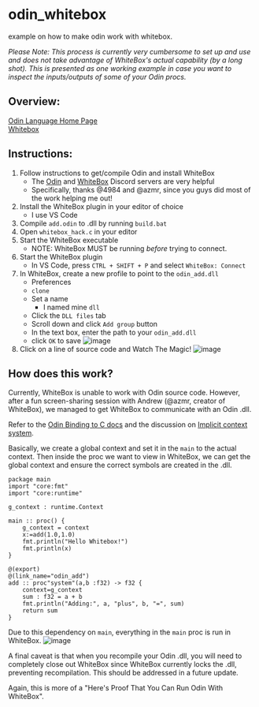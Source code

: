 # odin_whitebox
example on how to make odin work with whitebox.

*Please Note: This process is currently very cumbersome to set up and use and does not take advantage of WhiteBox's actual capability (by a long shot).  This is presented as one working example in case you want to inspect the inputs/outputs of some of your Odin procs.*

## Overview:   
[Odin Language Home Page](https://odin-lang.org/)   
[Whitebox](https://whitebox.systems/)   


## Instructions:  
1. Follow instructions to get/compile Odin and install WhiteBox
    - The [Odin](https://discord.com/invite/sVBPHEv) and [WhiteBox](https://t.co/Oky8t1Ao7O) Discord servers are very helpful
    - Specifically, thanks @4984 and @azmr, since you guys did most of the work helping me out!
1. Install the WhiteBox plugin in your editor of choice
    - I use VS Code
1. Compile `add.odin` to .dll by running `build.bat`
1. Open `whitebox_hack.c` in your editor
1. Start the WhiteBox executable
    - NOTE: WhiteBox MUST be running _before_ trying to connect.
1. Start the WhiteBox plugin
    - In VS Code, press `CTRL + SHIFT + P` and select `WhiteBox: Connect`
1. In WhiteBox, create a new profile to point to the `odin_add.dll`
    - Preferences
    - `clone`
    - Set a name
        - I named mine `dll`
    - Click the `DLL files` tab
    - Scroll down and click `Add group` button
    - In the text box, enter the path to your `odin_add.dll`
    - click `OK` to save
![image](https://user-images.githubusercontent.com/3990931/203457781-12983be6-9796-4253-a0c0-d48f234c4dcf.png)
1. Click on a line of source code and Watch The Magic!
![image](https://user-images.githubusercontent.com/3990931/203457930-3d7ca6c0-23a7-4a0f-8124-df896cbdb835.png)

## How does this work?  

Currently, WhiteBox is unable to work with Odin source code. However, after a fun screen-sharing session with Andrew (@azmr, creator of WhiteBox), we managed to get WhiteBox to communicate with an Odin .dll.

Refer to the [Odin Binding to C docs](https://odin-lang.org/news/binding-to-c/) and the discussion on [Implicit context system](https://odin-lang.org/docs/overview/#implicit-context-system).  

Basically, we create a global context and set it in the `main` to the actual context.  Then inside the proc we want to view in WhiteBox, we can get the global context and ensure the correct symbols are created in the .dll.  

```
package main
import "core:fmt"
import "core:runtime"

g_context : runtime.Context 

main :: proc() {
    g_context = context
    x:=add(1.0,1.0)
    fmt.println("Hello Whitebox!")
    fmt.println(x)
}

@(export) 
@(link_name="odin_add")
add :: proc"system"(a,b :f32) -> f32 {
    context=g_context
    sum : f32 = a + b
    fmt.println("Adding:", a, "plus", b, "=", sum)
    return sum
}
```

Due to this dependency on `main`, everything in the `main` proc is run in WhiteBox.
![image](https://user-images.githubusercontent.com/3990931/203458983-d76fc757-3b94-4211-b78b-714addd2f9b5.png)

A final caveat is that when you recompile your Odin .dll, you will need to completely close out WhiteBox since WhiteBox currently locks the .dll, preventing recompilation.  This should be addressed in a future update. 

Again, this is more of a "Here's Proof That You Can Run Odin With WhiteBox".  
